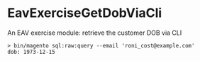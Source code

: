 # EavExerciseGetDobViaCli
An EAV exercise module: retrieve the customer DOB via CLI

```
> bin/magento sql:raw:query --email 'roni_cost@example.com'
dob: 1973-12-15
```

